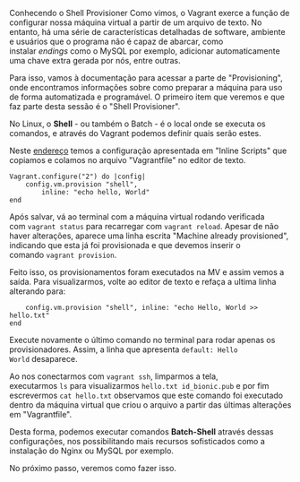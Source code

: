 Conhecendo o Shell Provisioner
Como vimos, o Vagrant exerce a função de configurar nossa máquina virtual a partir de um arquivo de texto. No entanto, há uma série de características detalhadas de software, ambiente e usuários que o programa não é capaz de abarcar, como instalar _endings_ como o MySQL por exemplo, adicionar automaticamente uma chave extra gerada por nós, entre outras.

Para isso, vamos à documentação para acessar a parte de "Provisioning", onde encontramos informações sobre como preparar a máquina para uso de forma automatizada e programável. O primeiro item que veremos e que faz parte desta sessão é o "Shell Provisioner".

No Linux, o **Shell** - ou também o Batch - é o local onde se executa os comandos, e através do Vagrant podemos definir quais serão estes.

Neste [endereço](http://www.vagrantup.com/docs/provisioning/shell.html) temos a configuração apresentada em "Inline Scripts" que copiamos e colamos no arquivo "Vagrantfile" no editor de texto.

```
Vagrant.configure("2") do |config|
    config.vm.provision "shell",
        inline: "echo hello, World"
end
```

Após salvar, vá ao terminal com a máquina virtual rodando verificada com `vagrant status` para recarregar com `vagrant reload`. Apesar de não haver alterações, aparece uma linha escrita "Machine already provisioned", indicando que esta já foi provisionada e que devemos inserir o comando `vagrant provision`.

Feito isso, os provisionamentos foram executados na MV e assim vemos a saída. Para visualizarmos, volte ao editor de texto e refaça a ultima linha alterando para:

```
    config.vm.provision "shell", inline: "echo Hello, World >> hello.txt"
end
```

Execute novamente o último comando no terminal para rodar apenas os provisionadores. Assim, a linha que apresenta `default: Hello World` desaparece.

Ao nos conectarmos com `vagrant ssh`, limparmos a tela, executarmos `ls` para visualizarmos `hello.txt id_bionic.pub` e por fim escrevermos `cat hello.txt` observamos que este comando foi executado dentro da máquina virtual que criou o arquivo a partir das últimas alterações em "Vagrantfile".

Desta forma, podemos executar comandos **Batch-Shell** através dessas configurações, nos possibilitando mais recursos sofisticados como a instalação do Nginx ou MySQL por exemplo.

No próximo passo, veremos como fazer isso.


